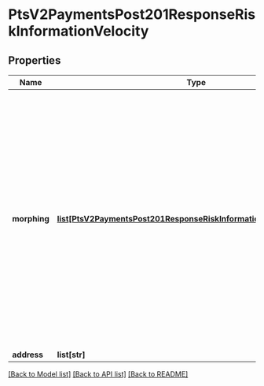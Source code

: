 # PtsV2PaymentsPost201ResponseRiskInformationVelocity

## Properties
Name | Type | Description | Notes
------------ | ------------- | ------------- | -------------
**morphing** | [**list[PtsV2PaymentsPost201ResponseRiskInformationVelocityMorphing]**](PtsV2PaymentsPost201ResponseRiskInformationVelocityMorphing.md) | List of information codes triggered by the order. These information codes were generated when you created the order and product velocity rules and are returned so that you can associate them with the rules.  Returned by scoring service.  | [optional] 
**address** | **list[str]** |  | [optional] 

[[Back to Model list]](../README.md#documentation-for-models) [[Back to API list]](../README.md#documentation-for-api-endpoints) [[Back to README]](../README.md)


